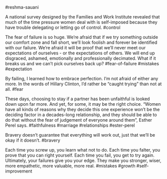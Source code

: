 #reshma-sauani

A national survey designed by the Families and Work Institute revealed that much of the time pressure women deal with is self-imposed because they have trouble delegating or letting go of control. 
#control

The fear of failure is so huge. We’re afraid that if we try something outside our comfort zone and fall short, we’ll look foolish and forever be identified with our failure. We’re afraid it will be proof that we’ll never meet our expectations of ourselves - or the expectations of others. We will end up disgraced, ashamed, emotionally and professionally decimated. What if it breaks us and we can’t pick ourselves back up? 
#fear-of-failure #mistakes #expectation 

By failing, I learned how to embrace perfection. I’m not afraid of either any more. In the words of Hillary Clinton, I’d rather be “caught trying” than not at all. 
#fear

These days, choosing to stay if a partner has been unfaithful is looked down upon far more. And yet, for some, it may be the right choice. “Women have all kinds of reasons why they decide this one experience won’t be the deciding factor in a decades-long relationship, and they should be able to do that without the fear of judgement of everyone around them”, Esther Perel says. 
#faithfulness #marriage #relationships #ester-perel

Bravery doesn’t guarantee that everything will work out, just that we’ll be okay if it doesn’t. 
#bravery

Each time you screw up, you learn what not to do. Each time you falter, you prove that you can right yourself. Each time you fail, you get to try again. Ultimately, your failures give you your edge. They make you stronger, wiser, more empathetic, more valuable, more real.
#mistakes #growth #self-improvement 